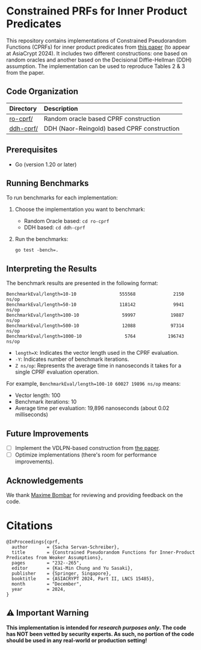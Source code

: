 # Constrained PRFs for Inner Product Predicates

This repository contains implementations of Constrained Pseudorandom Functions (CPRFs) for inner product predicates from [this paper](https://eprint.iacr.org/2024/58) (to appear at AsiaCrypt 2024).
It includes two different constructions: one based on random oracles and another based on the Decisional Diffie-Hellman (DDH) assumption. The implementation can be used to reproduce Tables 2 & 3 from the paper. 

## Code Organization

| Directory | Description |
| :--- | :--- |
| [ro-cprf/](ro-cprf/) | Random oracle based CPRF construction |
| [ddh-cprf/](ddh-cprf/) | DDH (Naor-Reingold) based CPRF construction |

## Prerequisites

- Go (version 1.20 or later)

## Running Benchmarks

To run benchmarks for each implementation:

1. Choose the implementation you want to benchmark:
   - Random Oracle based: `cd ro-cprf`
   - DDH based: `cd ddh-cprf`

2. Run the benchmarks:
   ```
   go test -bench=.
   ```

## Interpreting the Results

The benchmark results are presented in the following format:
```
BenchmarkEval/length=10-10                555568              2150 ns/op
BenchmarkEval/length=50-10                118142              9941 ns/op
BenchmarkEval/length=100-10                59997             19887 ns/op
BenchmarkEval/length=500-10                12088             97314 ns/op
BenchmarkEval/length=1000-10                5764            196743 ns/op
```

- `length=X`: Indicates the vector length used in the CPRF evaluation.
- `-Y`: Indicates number of benchmark iterations.
- `Z ns/op`: Represents the average time in nanoseconds it takes for a single CPRF evaluation operation.

For example, `BenchmarkEval/length=100-10 60027 19896 ns/op` means:
- Vector length: 100
- Benchmark iterations: 10
- Average time per evaluation: 19,896 nanoseconds (about 0.02 milliseconds)

## Future Improvements

- [ ] Implement the VDLPN-based construction from [the paper](https://eprint.iacr.org/2024/58).
- [ ] Optimize implementations (there's room for performance improvements).

## Acknowledgements
We thank [Maxime Bombar](https://github.com/mbombar) for reviewing and providing feedback on the code.

# Citations
```
@InProceedings{cprf,
  author       = {Sacha Servan-Schreiber},
  title        = {Constrained Pseudorandom Functions for Inner-Product Predicates from Weaker Assumptions},
  pages        = "232--265",
  editor       = {Kai-Min Chung and Yu Sasaki},
  publisher    = {Springer, Singapore},
  booktitle    = {ASIACRYPT 2024, Part II, LNCS 15485},
  month        = "December",
  year         = 2024,
}
```

## ⚠️ Important Warning

**This implementation is intended for _research purposes only_. The code has NOT been vetted by security experts. As such, no portion of the code should be used in any real-world or production setting!**
